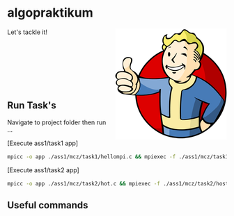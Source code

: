 # algopraktikum
<div>
<IMG title="Stay cool! :)" alt="Orignal Ressource: http://vignette2.wikia.nocookie.net/fallout/images/b/bf/Vault_Boy_Dock_Icon_by_oloff3.png/revision/20110820161751" style="float: right;margin-left: 10px;" align="right" alt="Banner" border="0" src="https://github.com/FutureApp/zzpics/blob/master/FallOutBoy.png">
<p>
Let's tackle it!
  <br>
  <br>
  <br>
  <br>
  <br>
  <br>
  <br>
  <br>
</p>
</div>


## Run Task's
Navigate to project folder then run ...

[Execute ass1/task1 app]
```bash
mpicc -o app ./ass1/mcz/task1/hellompi.c && mpiexec -f ./ass1/mcz/task1/hosts  -n 5 ./ass1/mcz/task1/app
```

[Execute ass1/task2 app]
```bash
mpicc -o app ./ass1/mcz/task2/hot.c && mpiexec -f ./ass1/mcz/task2/hosts  -n 5 ./ass1/mcz/task2/app
```

## Useful commands
